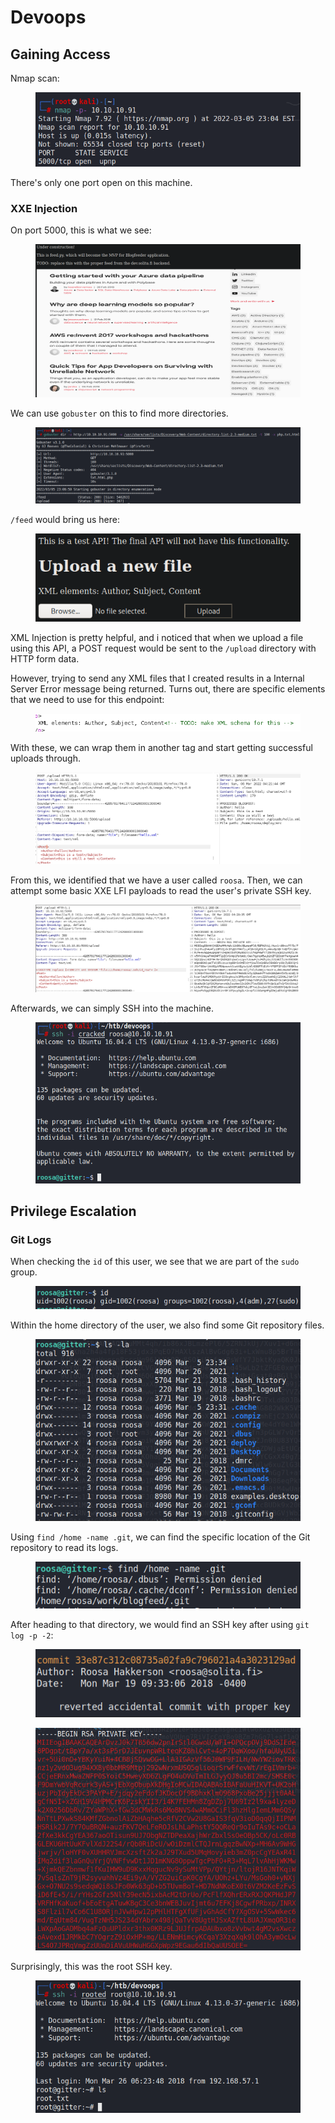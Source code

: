 # Devoops

## Gaining Access

Nmap scan:

<figure><img src="../../../.gitbook/assets/image (14) (1) (2).png" alt=""><figcaption></figcaption></figure>

There's only one port open on this machine.

### XXE Injection

On port 5000, this is what we see:

<figure><img src="../../../.gitbook/assets/image (13) (4).png" alt=""><figcaption></figcaption></figure>

We can use `gobuster` on this to find more directories.

<figure><img src="../../../.gitbook/assets/image (19) (4).png" alt=""><figcaption></figcaption></figure>

`/feed` would bring us here:

<figure><img src="../../../.gitbook/assets/image (31) (6).png" alt=""><figcaption></figcaption></figure>

XML Injection is pretty helpful, and i noticed that when we upload a file using this API, a POST request would be sent to the `/upload` directory with HTTP form data.

However, trying to send any XML files that I created results in a Internal Server Error message being returned. Turns out, there are specific elements that we need to use for this endpoint:

<figure><img src="../../../.gitbook/assets/image (27) (6).png" alt=""><figcaption></figcaption></figure>

With these, we can wrap them in another tag and start getting successful uploads through.

<figure><img src="../../../.gitbook/assets/image (39) (7).png" alt=""><figcaption></figcaption></figure>

From this, we identified that we have a user called `roosa`. Then, we can attempt some basic XXE LFI payloads to read the user's private SSH key.

<figure><img src="../../../.gitbook/assets/image (5) (1) (1) (2).png" alt=""><figcaption></figcaption></figure>

Afterwards, we can simply SSH into the machine.

<figure><img src="../../../.gitbook/assets/image (26) (6).png" alt=""><figcaption></figcaption></figure>

## Privilege Escalation

### Git Logs

When checking the `id` of this user, we see that we are part of the `sudo` group.

<figure><img src="../../../.gitbook/assets/image (255).png" alt=""><figcaption></figcaption></figure>

Within the home directory of the user, we also find some Git repository files.

<figure><img src="../../../.gitbook/assets/image (9) (1) (2).png" alt=""><figcaption></figcaption></figure>

Using `find /home -name .git`, we can find the specific location of the Git repository to read its logs.

<figure><img src="../../../.gitbook/assets/image (2) (1) (3).png" alt=""><figcaption></figcaption></figure>

After heading to that directory, we would find an SSH key after using `git log -p -2`:

<figure><img src="../../../.gitbook/assets/image (256).png" alt=""><figcaption></figcaption></figure>

<figure><img src="../../../.gitbook/assets/image (17) (5).png" alt=""><figcaption></figcaption></figure>

Surprisingly, this was the root SSH key.

<figure><img src="../../../.gitbook/assets/image (6) (1) (1).png" alt=""><figcaption></figcaption></figure>
